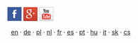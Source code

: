 <div class="pull-center">
	<a href="https://www.facebook.com/pages/Forexsrovnavaccz/1415896768627764" target="_blank"><img src="assets/img/social/fb.jpg" alt="Facebook" width="32" height="32" /></a>
	<a href="https://plus.google.com/b/102399851706317478440/102399851706317478440/about" target="_blank"><img src="assets/img/social/gplus.png" alt="Google+" width="32" height="32" /></a>
	<a href="https://www.youtube.com/channel/UC7QDVYExySk78S41Gg0Pc6A/feed" target="_blank"><img src="assets/img/social/youtube.png" alt="Youtube" width="32" height="32" /></a>
</div>

<i class="fa fa-language"></i>
 &nbsp; <a href="{{base-url}}en/plus500">en</a>
 · <a href="{{base-url}}de/plus500">de</a>
 · <a href="{{base-url}}pl/plus500">pl</a>
 · <a href="{{base-url}}nl/plus500">nl</a>
 · <a href="{{base-url}}fr/plus500">fr</a>
 · <a href="{{base-url}}es/plus500">es</a>
 · <a href="{{base-url}}pt/plus500">pt</a>
 · <a href="{{base-url}}hu/plus500">hu</a>
 · <a href="{{base-url}}it/plus500">it</a>
 · <a href="{{base-url}}sk/plus500">sk</a>
 · <a href="{{base-url}}plus500">cs</a>

<script src="http://cdn.plus500.com/Media/mobile/embed.min.js" async data-endpoint="http://marketools.plus500.com/MobileWidget/GetMobileWidget?id=66349&tags=MobileWidg&pl=2&th=Light"></script>
